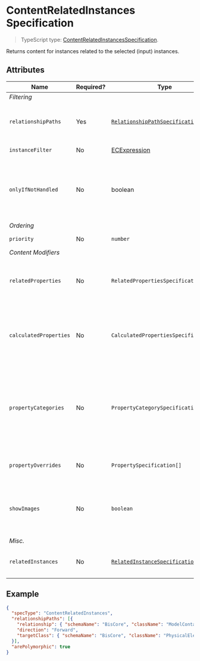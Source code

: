 # ContentRelatedInstances Specification

> TypeScript type: [ContentRelatedInstancesSpecification]($presentation-common).

Returns content for instances related to the selected (input) instances.

## Attributes

| Name                   | Required? | Type                                                                                  | Default | Meaning                                                                                                                                                                                                                                                    |
| ---------------------- | --------- | ------------------------------------------------------------------------------------- | ------- | ---------------------------------------------------------------------------------------------------------------------------------------------------------------------------------------------------------------------------------------------------------- |
| *Filtering*            |
| `relationshipPaths`    | Yes       | [`RelationshipPathSpecification[]`](../Common-Rules/RelationshipPathSpecification.md) |         | List of [relationship path specifications](../Common-Rules/RelationshipPathSpecification.md) to follow when looking for related class instances.                                                                                                           |
| `instanceFilter`       | No        | [ECExpression](./ECExpressions.md#instance-filter)                                    | `""`    | Condition for filtering instances                                                                                                                                                                                                                          |
| `onlyIfNotHandled`     | No        | boolean                                                                               | `false` | Identifies whether we should ignore this specification if there is already an existing specification with higher `priority` that already provides content.                                                                                           |
| *Ordering*             |
| `priority`             | No        | `number`                                                                              | `1000`  | Changes the order of specifications.                                                                                                                                                                                                                       |
| *Content Modifiers*    |
| `relatedProperties`    | No        | `RelatedPropertiesSpecification[]`                                                    | `[]`    | Specifications of [related properties](./Terminology.md#related-properties) which are included in the generated content. *See [this page](./RelatedPropertiesSpecification.md) for more details*                                                           |
| `calculatedProperties` | No        | `CalculatedPropertiesSpecification[]`                                                 | `[]`    | Specifications of calculated properties whose values are generated using provided ECExpressions. *See [this page](./CalculatedPropertiesSpecification.md) for more details*                                                                                |
| `propertyCategories`   | No        | `PropertyCategorySpecification[]`                                                     | `[]`    | Specifications for custom categories. Simply defining the categories does nothing - they have to be referenced from `PropertySpecification` defined in `propertyOverrides` by `id`. *See [this page](./PropertyCategorySpecification.md) for more details* |
| `propertyOverrides`    | No        | `PropertySpecification[]`                                                             | `[]`    | Specifications for various property overrides. *See [this page](./PropertySpecification.md) for more details*                                                                                                                                              |
| `showImages`           | No        | `boolean`                                                                             | `false` | Should image IDs be calculated for the returned instances. When `true`, [ImageIdOverride](../customization/ImageIdOverride.md) rules get applied when creating content.                                                                                    |
| *Misc.*                |
| `relatedInstances`     | No        | [`RelatedInstanceSpecification[]`](../Common-Rules/RelatedInstanceSpecification.md)   | `[]`    | Specifications of [related instances](../Common-Rules/RelatedInstanceSpecification.md) that can be used in content creation.                                                                                                                               |

## Example

```JSON
{
  "specType": "ContentRelatedInstances",
  "relationshipPaths": [{
    "relationship": { "schemaName": "BisCore", "className": "ModelContainsElements" },
    "direction": "Forward",
    "targetClass": { "schemaName": "BisCore", "className": "PhysicalElement" }
  }],
  "arePolymorphic": true
}
```
